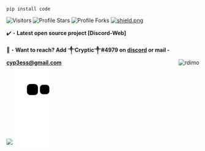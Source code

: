 
```sh-session
pip install code
```

<img src="https://komarev.com/ghpvc/?username=rdimo&label=Profile%20Views&color=008042&style=flat&label=Visitors" alt="Visitors"></a>
<img src="https://img.shields.io/badge/dynamic/json?&label=Total%20Stars&color=008042&style=flat&style=for-the-badge&query=%24.stars&url=https://api.github-star-counter.workers.dev/user/Rdimo" alt="Profile Stars"></a>
<img src="https://img.shields.io/badge/dynamic/json?&label=Total%20Forks&color=008042&style=flat&style=for-the-badge&query=%24.forks&url=https://api.github-star-counter.workers.dev/user/Rdimo" alt="Profile Forks"></a>
<a href="https://cyp3ess.github.io/Cheat2Win/" target="_blank"> <img src="https://discordapp.com/api/guilds/942426336348233799/widget.png?style=shield" alt="shield.png"></a>

✔️・**Latest open source project [Discord-Web]**

📩・**Want to reach? Add ༒Cryptic༒#4979 on [discord](https://discord.com) or mail - cyp3ess@gmail.com**
</a><img align="right" src="https://github-readme-stats.vercel.app/api/top-langs?username=rdimo&count_private=true&hide=procfile&theme=dark&border_color=000000&cache_seconds=1800&layout=compact&langs_count=10&custom_title=Most Used Coding Languages" alt="rdimo" /> </p>


<a href="https://cyp3ess.github.io/Cheat2Win/" target="_blank"> <img src="https://discord.c99.nl/widget/theme-1/788471306815143956.png"/></a>
<a href="https://cyp3ess.github.io/Cheat2Win/" target="_blank"><img src="https://github.com/rafaballerini/rafaballerini/blob/output/github-contribution-grid-snake.svg" alt="sneke"></a>
